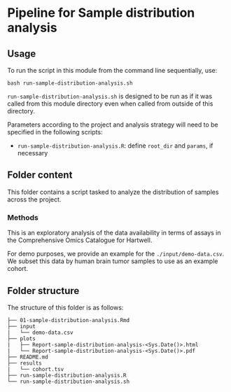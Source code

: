 # Pipeline for Sample distribution analysis

## Usage

To run the script in this module from the command line sequentially, use:

```
bash run-sample-distribution-analysis.sh
```

`run-sample-distribution-analysis.sh` is designed to be run as if it was called from this module directory even when called from outside of this directory.

Parameters according to the project and analysis strategy will need to be specified in the following scripts:
- `run-sample-distribution-analysis.R`: define `root_dir` and `params`, if necessary


## Folder content

This folder contains a script tasked to analyze the distribution of samples across the project.


### Methods

This is an exploratory analysis of the data availability in terms of assays in the Comprehensive Omics Catalogue for Hartwell. 

For demo purposes, we provide an example for the `./input/demo-data.csv`. We subset this data by human brain tumor samples to use as an example cohort. 


## Folder structure 

The structure of this folder is as follows:

```
├── 01-sample-distribution-analysis.Rmd
├── input
|   └── demo-data.csv
├── plots
|   ├── Report-sample-distribution-analysis-<Sys.Date()>.html
|   └── Report-sample-distribution-analysis-<Sys.Date()>.pdf
├── README.md
├── results
|   └── cohort.tsv
├── run-sample-distribution-analysis.R
└── run-sample-distribution-analysis.sh
```